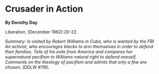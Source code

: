 Crusader in Action
==================

**By Dorothy Day**

Liberation, (December 1962):20-22.

*Summary: Is visited by Robert Williams in Cuba, who is wanted by the
FBI An activist, who encourages blacks to arm themselves in order to
defend their families. Tells of his exile from America and compares her
supernatural pacifism to Williams natural right to defend oneself.
Comments on the theology of pacifism and admits that only a few are
chosen. (DDLW \#116).*


